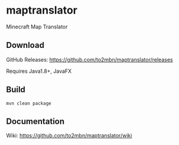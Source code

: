 # maptranslator
Minecraft Map Translator

## Download
GitHub Releases: https://github.com/to2mbn/maptranslator/releases

Requires Java1.8+, JavaFX

## Build
```
mvn clean package
```

## Documentation
Wiki: https://github.com/to2mbn/maptranslator/wiki

